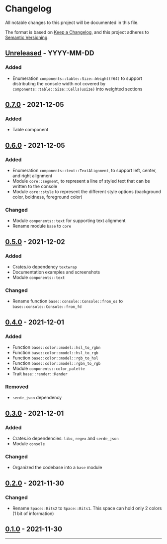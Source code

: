 # Changelog

All notable changes to this project will be documented in this file.

The format is based on [Keep a Changelog](https://keepachangelog.com/en/1.0.0/),
and this project adheres to [Semantic Versioning](https://semver.org/spec/v2.0.0.html).

## [Unreleased] - YYYY-MM-DD
### Added
- Enumeration `components::table::Size::Weight(f64)`
  to support distributing
  the console width
  not covered by `components::table::Size::Cells(usize)`
  into weighted sections
## [0.7.0] - 2021-12-05
### Added
- Table component
## [0.6.0] - 2021-12-05
### Added
- Enumeration `components::text::TextAlignment`,
  to support left, center, and right alignment
- Module `core::segment`,
  to represent a line of styled text
  that can be written to the console
- Module `core::style`
  to represent the different style options
  (background color, boldness, foreground color)
### Changed
- Module `components::text` for supporting text alignment
- Rename module `base` to `core`
## [0.5.0] - 2021-12-02
### Added
- Crates.io dependency `textwrap`
- Documentation examples and screenshots
- Module `components::text`
### Changed
- Rename function `base::console::Console::from_os` to `base::console::Console::from_fd`
## [0.4.0] - 2021-12-01
### Added
- Function `base::color::model::hsl_to_rgbn`
- Function `base::color::model::hsl_to_rgb`
- Function `base::color::model::rgb_to_hsl`
- Function `base::color::model::rgbn_to_rgb`
- Module `components::color_palette`
- Trait `base::render::Render`
### Removed
- `serde_json` dependency
## [0.3.0] - 2021-12-01
### Added
- Crates.io dependencies: `libc`, `regex` and `serde_json`
- Module `console`
### Changed
- Organized the codebase into a `base` module
## [0.2.0] - 2021-11-30
### Changed
- Rename `Space::Bits2` to `Space::Bits1`.
  This space can hold only 2 colors (1 bit of information)
## [0.1.0] - 2021-11-30

---

[Unreleased]: https://github.com/kamadorueda/modern-terminal/compare/0.7.0...latest
[0.7.0]: https://github.com/kamadorueda/modern-terminal/compare/0.6.0...0.7.0
[0.6.0]: https://github.com/kamadorueda/modern-terminal/compare/0.5.0...0.6.0
[0.5.0]: https://github.com/kamadorueda/modern-terminal/compare/0.4.0...0.5.0
[0.4.0]: https://github.com/kamadorueda/modern-terminal/compare/0.3.0...0.4.0
[0.3.0]: https://github.com/kamadorueda/modern-terminal/compare/0.2.0...0.3.0
[0.2.0]: https://github.com/kamadorueda/modern-terminal/compare/0.1.0...0.2.0
[0.1.0]: https://github.com/kamadorueda/modern-terminal/compare/ef01d19d03c233249c56200534e21a683f4d9a8b...0.1.0
